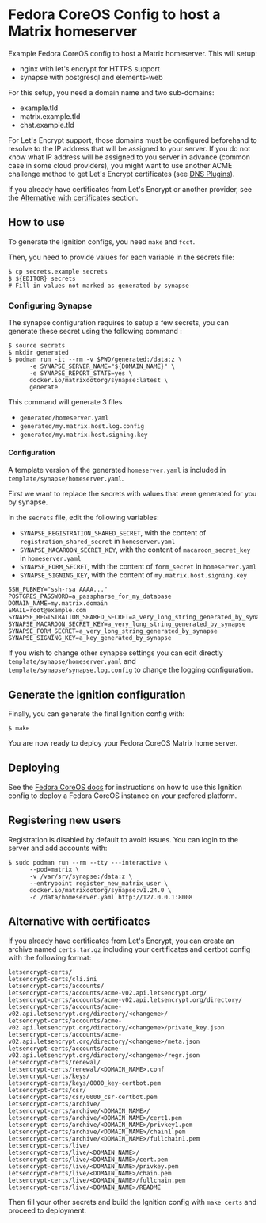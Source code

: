 # Fedora CoreOS Config to host a Matrix homeserver

Example Fedora CoreOS config to host a Matrix homeserver. This will setup:
  * nginx with let's encrypt for HTTPS support
  * synapse with postgresql and elements-web

For this setup, you need a domain name and two sub-domains:
  * example.tld
  * matrix.example.tld
  * chat.example.tld

For Let's Encrypt support, those domains must be configured beforehand to
resolve to the IP address that will be assigned to your server. If you do not
know what IP address will be assigned to you server in advance (common case in
some cloud providers), you might want to use another ACME challenge method to
get Let's Encrypt certificates (see [DNS Plugins][plugins]).

If you already have certificates from Let's Encrypt or another provider, see
the [Alternative with certificates](#alternative-with-certificates) section.


## How to use

To generate the Ignition configs, you need `make` and `fcct`.

Then, you need to provide values for each variable in the secrets file:

```
$ cp secrets.example secrets
$ ${EDITOR} secrets
# Fill in values not marked as generated by synapse
```

### Configuring Synapse

The synapse configuration requires to setup a few secrets, you can generate these secret using
the following command :

```
$ source secrets
$ mkdir generated
$ podman run -it --rm -v $PWD/generated:/data:z \
      -e SYNAPSE_SERVER_NAME="${DOMAIN_NAME}" \
      -e SYNAPSE_REPORT_STATS=yes \
      docker.io/matrixdotorg/synapse:latest \
      generate
```
This command will generate 3 files

- `generated/homeserver.yaml`
- `generated/my.matrix.host.log.config`
- `generated/my.matrix.host.signing.key`

#### Configuration

A template version of the generated `homeserver.yaml` is included in
`template/synapse/homeserver.yaml`.

First we want to replace the secrets with values that were generated for you by
synapse.

In the `secrets` file, edit the following variables:

- `SYNAPSE_REGISTRATION_SHARED_SECRET`, with the content of
  `registration_shared_secret` in `homeserver.yaml`
- `SYNAPSE_MACAROON_SECRET_KEY`, with the content of `macaroon_secret_key` in
  `homeserver.yaml`
- `SYNAPSE_FORM_SECRET`, with the content of `form_secret` in `homeserver.yaml`
- `SYNAPSE_SIGNING_KEY`, with the content of `my.matrix.host.signing.key`

```
SSH_PUBKEY="ssh-rsa AAAA..."
POSTGRES_PASSWORD=a_passpharse_for_my_database
DOMAIN_NAME=my.matrix.domain
EMAIL=root@example.com
SYNAPSE_REGISTRATION_SHARED_SECRET=a_very_long_string_generated_by_synapse
SYNAPSE_MACAROON_SECRET_KEY=a_very_long_string_generated_by_synapse
SYNAPSE_FORM_SECRET=a_very_long_string_generated_by_synapse
SYNAPSE_SIGNING_KEY=a_key_generated_by_synapse
```

If you wish to change other synapse settings you can edit directly
`template/synapse/homeserver.yaml` and `template/synapse/synapse.log.config` to
change the logging configuration.

## Generate the ignition configuration

Finally, you can generate the final Ignition config with:

```
$ make
```

You are now ready to deploy your Fedora CoreOS Matrix home server.

## Deploying

See the [Fedora CoreOS docs][deploy] for instructions on how to use this
Ignition config to deploy a Fedora CoreOS instance on your prefered platform.

## Registering new users

Registration is disabled by default to avoid issues. You can login to the
server and add accounts with:

```
$ sudo podman run --rm --tty ---interactive \
      --pod=matrix \
      -v /var/srv/synapse:/data:z \
      --entrypoint register_new_matrix_user \
      docker.io/matrixdotorg/synapse:v1.24.0 \
      -c /data/homeserver.yaml http://127.0.0.1:8008
```

## Alternative with certificates

If you already have certificates from Let's Encrypt, you can create an archive
named `certs.tar.gz` including your certificates and certbot config with the
following format:

```
letsencrypt-certs/
letsencrypt-certs/cli.ini
letsencrypt-certs/accounts/
letsencrypt-certs/accounts/acme-v02.api.letsencrypt.org/
letsencrypt-certs/accounts/acme-v02.api.letsencrypt.org/directory/
letsencrypt-certs/accounts/acme-v02.api.letsencrypt.org/directory/<changeme>/
letsencrypt-certs/accounts/acme-v02.api.letsencrypt.org/directory/<changeme>/private_key.json
letsencrypt-certs/accounts/acme-v02.api.letsencrypt.org/directory/<changeme>/meta.json
letsencrypt-certs/accounts/acme-v02.api.letsencrypt.org/directory/<changeme>/regr.json
letsencrypt-certs/renewal/
letsencrypt-certs/renewal/<DOMAIN_NAME>.conf
letsencrypt-certs/keys/
letsencrypt-certs/keys/0000_key-certbot.pem
letsencrypt-certs/csr/
letsencrypt-certs/csr/0000_csr-certbot.pem
letsencrypt-certs/archive/
letsencrypt-certs/archive/<DOMAIN_NAME>/
letsencrypt-certs/archive/<DOMAIN_NAME>/cert1.pem
letsencrypt-certs/archive/<DOMAIN_NAME>/privkey1.pem
letsencrypt-certs/archive/<DOMAIN_NAME>/chain1.pem
letsencrypt-certs/archive/<DOMAIN_NAME>/fullchain1.pem
letsencrypt-certs/live/
letsencrypt-certs/live/<DOMAIN_NAME>/
letsencrypt-certs/live/<DOMAIN_NAME>/cert.pem
letsencrypt-certs/live/<DOMAIN_NAME>/privkey.pem
letsencrypt-certs/live/<DOMAIN_NAME>/chain.pem
letsencrypt-certs/live/<DOMAIN_NAME>/fullchain.pem
letsencrypt-certs/live/<DOMAIN_NAME>/README
```

Then fill your other secrets and build the Ignition config with `make certs`
and proceed to deployment.

[deploy]: https://docs.fedoraproject.org/en-US/fedora-coreos/getting-started/
[plugins]: https://certbot.eff.org/docs/using.html#dns-plugins
